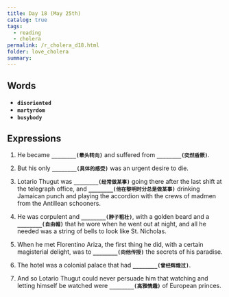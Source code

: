 ```yaml
---
title: Day 18 (May 25th)
catalog: true
tags: 
  - reading
  - cholera
permalink: /r_cholera_d18.html
folder: love_cholera
summary: 
---
```


## Words

-   <b data-toggle="tooltip" data-original-title="{{site.data.glossary.disoriented}}">`disoriented`</b>
-   <b data-toggle="tooltip" data-original-title="{{site.data.glossary.martyrdom}}">`martyrdom`</b>
-   <b data-toggle="tooltip" data-original-title="{{site.data.glossary.busybody}}">`busybody`</b>


## Expressions

1.  He became <b data-toggle="tooltip" data-original-title="{{site.data.answers.18_a}}">`________(晕头转向)`</b> and suffered from <b data-toggle="tooltip" data-original-title="{{site.data.answers.18_a2}}">`________(突然昏厥)`</b>.

2.  But his only <b data-toggle="tooltip" data-original-title="{{site.data.answers.18_b}}">`________(具体的感受)`</b> was an urgent desire to die.

3.  Lotario Thugut was <b data-toggle="tooltip" data-original-title="{{site.data.answers.18_c}}">`________(经常做某事)`</b> going there after the last shift at the telegraph office, and <b data-toggle="tooltip" data-original-title="{{site.data.answers.18_c2}}">`________(他在黎明时分总是做某事)`</b> drinking Jamaican punch and playing the accordion with the crews of madmen from the Antillean schooners.

4.  He was corpulent and <b data-toggle="tooltip" data-original-title="{{site.data.answers.18_d}}">`________(脖子粗壮)`</b>, with a golden beard and a <b data-toggle="tooltip" data-original-title="{{site.data.answers.18_d2}}">`________(自由帽)`</b> that he wore when he went out at night, and all he needed was a string of bells to look like St. Nicholas.

5.  When he met Florentino Ariza, the first thing he did, with a certain magisterial delight, was to <b data-toggle="tooltip" data-original-title="{{site.data.answers.18_e}}">`________(向他传授)`</b> the secrets of his paradise.

6.  The hotel was a colonial palace that had <b data-toggle="tooltip" data-original-title="{{site.data.answers.18_f}}">`________(曾经辉煌过)`</b>.

7.  And so Lotario Thugut could never persuade him that watching and letting himself be watched were <b data-toggle="tooltip" data-original-title="{{site.data.answers.18_g}}">`________(高雅情趣)`</b> of European princes.


